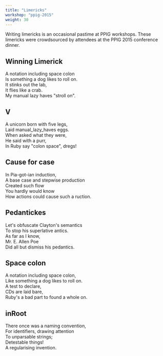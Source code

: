 ```yaml
---
title: "Limericks"
workshop: "ppig-2015"
weight: 30
---
```


Writing limericks is an occasional pastime at PPIG workshops. These limericks were crowdsourced by attendees at the PPIG 2015 conference dinner.

## Winning Limerick
A notation including space colon \
Is something a dog likes to roll on. \
It stinks out the lab, \
It flies like a crab. \
My manual lazy haves "stroll on".

## V
A unicorn born with five legs, \
Laid manual_lazy_haves eggs. \
When asked what they were, \
He said with a purr, \
In Ruby say "colon space", dregs!

## Cause for case
In Pia-got-ian induction, \
A base case and stepwise production \
Created such flow \
You hardly would know \
How actions could cause such a ruction.

## Pedantickes
Let's obfuscate Clayton's semantics \
To stop his superlative antics. \
As far as I know, \
Mr. E. Allen Poe \
Did all but dismiss his pedantics.

## Space colon
A notation including space colon, \
Like something a dog likes to roll on. \
A test to declare, \
CDs are laid bare, \
Ruby's a bad part to found a whole on.

## inRoot
There once was a naming convention, \
For identifiers, drawing attention \
To unparsable strings; \
Detestable things! \
A regularising invention.
